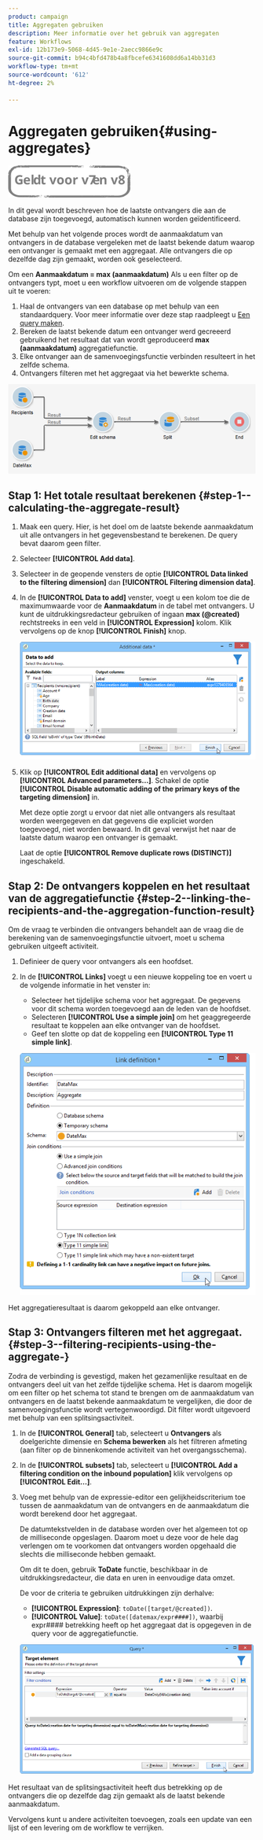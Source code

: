 ```yaml
---
product: campaign
title: Aggregaten gebruiken
description: Meer informatie over het gebruik van aggregaten
feature: Workflows
exl-id: 12b173e9-5068-4d45-9e1e-2aecc9866e9c
source-git-commit: b94c4bfd478b4a8fbcefe6341608dd6a14bb31d3
workflow-type: tm+mt
source-wordcount: '612'
ht-degree: 2%

---
```


# Aggregaten gebruiken{#using-aggregates}

![](../../assets/common.svg)

In dit geval wordt beschreven hoe de laatste ontvangers die aan de database zijn toegevoegd, automatisch kunnen worden geïdentificeerd.

Met behulp van het volgende proces wordt de aanmaakdatum van ontvangers in de database vergeleken met de laatst bekende datum waarop een ontvanger is gemaakt met een aggregaat. Alle ontvangers die op dezelfde dag zijn gemaakt, worden ook geselecteerd.

Om een **Aanmaakdatum = max (aanmaakdatum)** Als u een filter op de ontvangers typt, moet u een workflow uitvoeren om de volgende stappen uit te voeren:

1. Haal de ontvangers van een database op met behulp van een standaardquery. Voor meer informatie over deze stap raadpleegt u [Een query maken](query.md#creating-a-query).
1. Bereken de laatst bekende datum een ontvanger werd gecreeerd gebruikend het resultaat dat van wordt geproduceerd **max (aanmaakdatum)** aggregatiefunctie.
1. Elke ontvanger aan de samenvoegingsfunctie verbinden resulteert in het zelfde schema.
1. Ontvangers filteren met het aggregaat via het bewerkte schema.

![](assets/datamanagement_usecase_1.png)

## Stap 1: Het totale resultaat berekenen {#step-1--calculating-the-aggregate-result}

1. Maak een query. Hier, is het doel om de laatste bekende aanmaakdatum uit alle ontvangers in het gegevensbestand te berekenen. De query bevat daarom geen filter.
1. Selecteer **[!UICONTROL Add data]**.
1. Selecteer in de geopende vensters de optie **[!UICONTROL Data linked to the filtering dimension]** dan **[!UICONTROL Filtering dimension data]**.
1. In de **[!UICONTROL Data to add]** venster, voegt u een kolom toe die de maximumwaarde voor de **Aanmaakdatum** in de tabel met ontvangers. U kunt de uitdrukkingsredacteur gebruiken of ingaan **max (@created)** rechtstreeks in een veld in **[!UICONTROL Expression]** kolom. Klik vervolgens op de knop **[!UICONTROL Finish]** knop.

   ![](assets/datamanagement_usecase_2.png)

1. Klik op **[!UICONTROL Edit additional data]** en vervolgens op **[!UICONTROL Advanced parameters...]**. Schakel de optie **[!UICONTROL Disable automatic adding of the primary keys of the targeting dimension]** in.

   Met deze optie zorgt u ervoor dat niet alle ontvangers als resultaat worden weergegeven en dat gegevens die expliciet worden toegevoegd, niet worden bewaard. In dit geval verwijst het naar de laatste datum waarop een ontvanger is gemaakt.

   Laat de optie **[!UICONTROL Remove duplicate rows (DISTINCT)]** ingeschakeld.

## Stap 2: De ontvangers koppelen en het resultaat van de aggregatiefunctie {#step-2--linking-the-recipients-and-the-aggregation-function-result}

Om de vraag te verbinden die ontvangers behandelt aan de vraag die de berekening van de samenvoegingsfunctie uitvoert, moet u schema gebruiken uitgeeft activiteit.

1. Definieer de query voor ontvangers als een hoofdset.
1. In de **[!UICONTROL Links]** voegt u een nieuwe koppeling toe en voert u de volgende informatie in het venster in:

   * Selecteer het tijdelijke schema voor het aggregaat. De gegevens voor dit schema worden toegevoegd aan de leden van de hoofdset.
   * Selecteren **[!UICONTROL Use a simple join]** om het geaggregeerde resultaat te koppelen aan elke ontvanger van de hoofdset.
   * Geef ten slotte op dat de koppeling een **[!UICONTROL Type 11 simple link]**.

   ![](assets/datamanagement_usecase_3.png)

Het aggregatieresultaat is daarom gekoppeld aan elke ontvanger.

## Stap 3: Ontvangers filteren met het aggregaat. {#step-3--filtering-recipients-using-the-aggregate-}

Zodra de verbinding is gevestigd, maken het gezamenlijke resultaat en de ontvangers deel uit van het zelfde tijdelijke schema. Het is daarom mogelijk om een filter op het schema tot stand te brengen om de aanmaakdatum van ontvangers en de laatst bekende aanmaakdatum te vergelijken, die door de samenvoegingsfunctie wordt vertegenwoordigd. Dit filter wordt uitgevoerd met behulp van een splitsingsactiviteit.

1. In de **[!UICONTROL General]** tab, selecteert u **Ontvangers** als doelgerichte dimensie en **Schema bewerken** als het filtreren afmeting (aan filter op de binnenkomende activiteit van het overgangsschema).
1. In de **[!UICONTROL subsets]** tab, selecteert u **[!UICONTROL Add a filtering condition on the inbound population]** klik vervolgens op **[!UICONTROL Edit...]**.
1. Voeg met behulp van de expressie-editor een gelijkheidscriterium toe tussen de aanmaakdatum van de ontvangers en de aanmaakdatum die wordt berekend door het aggregaat.

   De datumtekstvelden in de database worden over het algemeen tot op de milliseconde opgeslagen. Daarom moet u deze voor de hele dag verlengen om te voorkomen dat ontvangers worden opgehaald die slechts die milliseconde hebben gemaakt.

   Om dit te doen, gebruik **ToDate** functie, beschikbaar in de uitdrukkingsredacteur, die data en uren in eenvoudige data omzet.

   De voor de criteria te gebruiken uitdrukkingen zijn derhalve:

   * **[!UICONTROL Expression]**: `toDate([target/@created])`.
   * **[!UICONTROL Value]**: `toDate([datemax/expr####])`, waarbij expr#### betrekking heeft op het aggregaat dat is opgegeven in de query voor de aggregatiefunctie.

   ![](assets/datamanagement_usecase_4.png)

Het resultaat van de splitsingsactiviteit heeft dus betrekking op de ontvangers die op dezelfde dag zijn gemaakt als de laatst bekende aanmaakdatum.

Vervolgens kunt u andere activiteiten toevoegen, zoals een update van een lijst of een levering om de workflow te verrijken.
